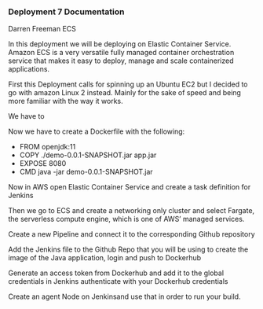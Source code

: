 ### Deployment 7 Documentation
Darren Freeman
ECS


In this deployment we will be deploying on Elastic Container Service. Amazon ECS is a very versatile fully managed container orchestration service that makes it easy to deploy, manage and scale containerized applications.

First this Deployment calls for spinning up an Ubuntu EC2 but I decided to go with amazon Linux 2 instead. Mainly for the sake of speed and being more familiar with the way it works. 

We have to 


Now we have to create a Dockerfile with the following:
- FROM openjdk:11
- COPY ./demo-0.0.1-SNAPSHOT.jar app.jar
- EXPOSE 8080
- CMD java -jar demo-0.0.1-SNAPSHOT.jar

Now in AWS open Elastic Container Service and create a task definition for Jenkins

Then we go to ECS and create a networking only cluster and select Fargate, the serverless compute engine, which is one of AWS’ managed services.

Create a new Pipeline and connect it to the corresponding Github repository

Add the Jenkins file to the Github Repo that you will be using to create the image of the
Java application, login and push to Dockerhub

Generate an access token from Dockerhub and add it to the global credentials in
Jenkins authenticate with your Dockerhub credentials

Create an agent Node on Jenkinsand use that in order to run your build.

